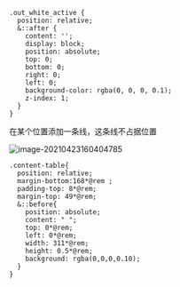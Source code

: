 ```
.out_white_active {
  position: relative;
  &::after {
    content: '';
    display: block;
    position: absolute;
    top: 0;
    bottom: 0;
    right: 0;
    left: 0;
    background-color: rgba(0, 0, 0, 0.1);
    z-index: 1;
  }
}
```

在某个位置添加一条线，这条线不占据位置

![image-20210423160404785](D:\memo\JavaScript\img\image-20210423160404785.png)

```
.content-table{
  position: relative;
  margin-bottom:168*@rem ;
  padding-top: 8*@rem;
  margin-top: 49*@rem;
  &::before{
    position: absolute;
    content: " ";
    top: 0*@rem;
    left: 0*@rem;
    width: 311*@rem;
    height: 0.5*@rem;
    background: rgba(0,0,0,0.10);
  }
}
```

